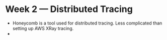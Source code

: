 # Week 2 — Distributed Tracing

- Honeycomb is a tool used for distributed tracing.  Less complicated than setting up AWS XRay tracing.
- 
